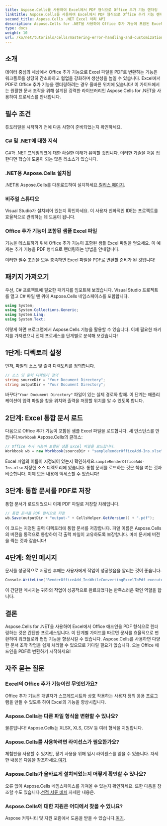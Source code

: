 ```yaml
---
title: Aspose.Cells를 사용하여 Excel에서 PDF 형식으로 Office 추가 기능 렌더링
linktitle: Aspose.Cells를 사용하여 Excel에서 PDF 형식으로 Office 추가 기능 렌더링
second_title: Aspose.Cells .NET Excel 처리 API
description: Aspose.Cells for .NET을 사용하여 Office 추가 기능이 포함된 Excel 파일을 PDF 형식으로 원활하게 변환하는 방법을 학습하여 Excel 워크플로의 잠재력을 최대한 활용하세요. 이 포괄적인 가이드는 단계별 접근 방식을 제공합니다.
type: docs
weight: 10
url: /ko/net/tutorials/cells/mastering-error-handling-and-customization/render-office-add-ins-in-excel-to-pdf-format/
---
```

## 소개

데이터 중심의 세상에서 Office 추가 기능으로 Excel 파일을 PDF로 변환하는 기능은 워크플로를 상당히 간소화하고 협업을 강화하며 생산성을 높일 수 있습니다. Excel에서 PDF로 Office 추가 기능을 렌더링하려는 경우 올바른 위치에 있습니다! 이 가이드에서는 원활한 문서 조작을 위해 설계된 강력한 라이브러리인 Aspose.Cells for .NET을 사용하여 프로세스를 안내합니다.

## 필수 조건

튜토리얼을 시작하기 전에 다음 사항이 준비되었는지 확인하세요.

### C# 및 .NET에 대한 지식
C#과 .NET 프레임워크에 대한 확실한 이해가 유익할 것입니다. 이러한 기술을 처음 접한다면 학습에 도움이 되는 많은 리소스가 있습니다.

### .NET용 Aspose.Cells 설치됨
 .NET용 Aspose.Cells를 다운로드하여 설치하세요.[릴리스 페이지](https://releases.aspose.com/cells/net/).

### 비주얼 스튜디오
Visual Studio가 설치되어 있는지 확인하세요. 이 사용자 친화적인 IDE는 프로젝트를 효율적으로 관리하는 데 도움이 됩니다.

### Office 추가 기능이 포함된 샘플 Excel 파일
기능을 테스트하기 위해 Office 추가 기능이 포함된 샘플 Excel 파일을 얻으세요. 이 예제는 추가 기능을 PDF 형식으로 렌더링하는 방법을 안내합니다.

이러한 필수 조건을 모두 충족하면 Excel 파일을 PDF로 변환할 준비가 된 것입니다!

## 패키지 가져오기
우선, C# 프로젝트에 필요한 패키지를 임포트해 보겠습니다. Visual Studio 프로젝트를 열고 C# 파일 맨 위에 Aspose.Cells 네임스페이스를 포함합니다.

```csharp
using System;
using System.Collections.Generic;
using System.Linq;
using System.Text;
```
이렇게 하면 프로그램에서 Aspose.Cells 기능을 활용할 수 있습니다. 이제 필요한 패키지를 가져왔으니 전체 프로세스를 단계별로 분석해 보겠습니다!

## 1단계: 디렉토리 설정

먼저, 파일의 소스 및 출력 디렉토리를 정의합니다.

```csharp
// 소스 및 출력 디렉토리 정의
string sourceDir = "Your Document Directory";
string outputDir = "Your Document Directory";
```

 바꾸다`"Your Document Directory"` 파일이 있는 실제 경로와 함께. 이 단계는 애플리케이션이 입력 파일을 찾을 위치와 출력을 저장할 위치를 알 수 있도록 합니다.

## 2단계: Excel 통합 문서 로드

 다음으로 Office 추가 기능이 포함된 샘플 Excel 파일을 로드합니다. 새 인스턴스를 만듭니다.`Workbook` Aspose.Cells의 클래스:

```csharp
// Office 추가 기능이 포함된 샘플 Excel 파일을 로드합니다.
Workbook wb = new Workbook(sourceDir + "sampleRenderOfficeAdd-Ins.xlsx");
```

 Excel 파일의 이름이 지정되어 있는지 확인하세요.`sampleRenderOfficeAdd-Ins.xlsx` 지정한 소스 디렉토리에 있습니다. 통합 문서를 로드하는 것은 책을 여는 것과 비슷합니다. 이제 모든 내용에 액세스할 수 있습니다!

## 3단계: 통합 문서를 PDF로 저장

통합 문서가 로드되었으니 이제 PDF 파일로 저장할 차례입니다.

```csharp
// 통합 문서를 PDF 형식으로 저장
wb.Save(outputDir + "output-" + CellsHelper.GetVersion() + ".pdf");
```

이 코드는 지정된 출력 디렉토리에 통합 문서를 저장합니다. 파일 이름은 Aspose.Cells의 버전을 동적으로 통합하여 각 출력 파일이 고유하도록 보장합니다. 마치 문서에 버전을 찍는 것과 같습니다!

## 4단계: 확인 메시지

문서를 성공적으로 저장한 후에는 사용자에게 작업이 성공했음을 알리는 것이 좋습니다.

```csharp
Console.WriteLine("RenderOfficeAdd_InsWhileConvertingExcelToPdf executed successfully.");
```

이 간단한 메시지는 귀하의 작업이 성공적으로 완료되었다는 만족스러운 확인 역할을 합니다.

## 결론

Aspose.Cells for .NET을 사용하여 Excel에서 Office 애드인을 PDF 형식으로 렌더링하는 것은 간단한 프로세스입니다. 이 단계별 가이드를 따르면 문서를 효율적으로 변환하여 워크플로와 협업 기능을 향상시킬 수 있습니다. Aspose.Cells를 사용하면 다양한 문서 조작 작업을 쉽게 처리할 수 있으므로 기다릴 필요가 없습니다. 오늘 Office 애드인을 PDF로 변환하기 시작하세요!

## 자주 묻는 질문

### Excel의 Office 추가 기능이란 무엇인가요?
Office 추가 기능은 개발자가 스프레드시트와 상호 작용하는 사용자 정의 응용 프로그램을 만들 수 있도록 하여 Excel의 기능을 향상시킵니다.

### Aspose.Cells는 다른 파일 형식을 변환할 수 있나요?
물론입니다! Aspose.Cells는 XLSX, XLS, CSV 등 여러 형식을 지원합니다.

### Aspose.Cells를 사용하려면 라이선스가 필요한가요?
체험판을 사용할 수 있지만, 장기 사용을 위해 임시 라이센스를 얻을 수 있습니다. 자세한 내용은 다음을 참조하세요.[여기](https://purchase.aspose.com/temporary-license/).

### Aspose.Cells가 올바르게 설치되었는지 어떻게 확인할 수 있나요?
 오류 없이 Aspose.Cells 네임스페이스를 가져올 수 있는지 확인하세요. 또한 다음을 참조할 수도 있습니다.[선적 서류 비치](https://reference.aspose.com/cells/net/) 자세한 내용은.

### Aspose.Cells에 대한 지원은 어디에서 찾을 수 있나요?
 Aspose 커뮤니티 및 지원 포럼에서 도움을 받을 수 있습니다.[여기](https://forum.aspose.com/c/cells/9).